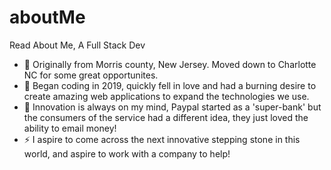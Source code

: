 # aboutMe
Read About Me, A Full Stack Dev 
- 👋 Originally from Morris county, New Jersey. Moved down to Charlotte NC for some great opportunites.
- 💬 Began coding in 2019, quickly fell in love and had a burning desire to create amazing web applications to expand the technologies we use.
- 🔭 Innovation is always on my mind, Paypal started as a 'super-bank' but the consumers of the service had a different idea, they just loved the ability to email money!
- ⚡ I aspire to come across the next innovative stepping stone in this world, and aspire to work with a company to help!